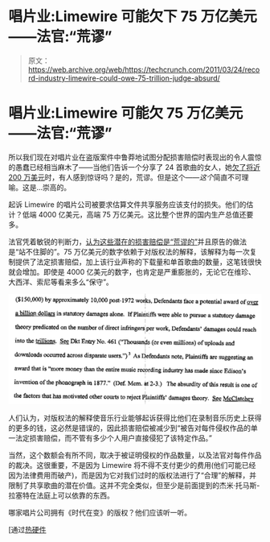 # 唱片业:Limewire 可能欠下 75 万亿美元——法官:“荒谬”

> 原文：<https://web.archive.org/web/https://techcrunch.com/2011/03/24/record-industry-limewire-could-owe-75-trillion-judge-absurd/>

# 唱片业:Limewire 可能欠 75 万亿美元——法官:“荒谬”

所以我们现在对唱片业在盗版案件中鲁莽地试图分配损害赔偿时表现出的令人震惊的愚蠢已经相当麻木了——当他们告诉一个分享了 24 首歌曲的女人，她[欠了将近 200 万美元](https://web.archive.org/web/20221007025704/http://www.crunchgear.com/2009/06/19/24-songs-woman-ordered-to-pay-192-million-to-riaa/)时，有人感到惊讶吗？是的，荒谬。但是这个——*这个*简直不可理喻。这是…崇高的。

起诉 Limewire 的唱片公司被要求估算文件共享服务应该支付的损失。他们的估计？低端 4000 亿美元，高端 75 万亿美元。这比整个世界的国内生产总值还要多。

法官凭着敏锐的判断力，[认为这些潜在的损害赔偿是“荒谬的”](https://web.archive.org/web/20221007025704/http://www.law.com/jsp/cc/PubArticleCC.jsp?id=1202486102650&Manhattan_Federal_Judge_Kimba_Wood_Calls_Record_Companies_Request_for__Trillion_in_Damages_Absurd_in_Lime_Wire_Copyright_Case)并且原告的做法是“站不住脚的”。75 万亿美元的数字依赖于对版权法的解释，该解释为每一次复制提供了法定损害赔偿，加上该行业声称的下载量和单首歌曲的数量，这笔钱很快就会增加。即使是 4000 亿美元的数字，也肯定是严重膨胀的，无论它在维珍、大西洋、索尼等看来多么“保守”。

![](img/2df2d3041ef89ec61e43232a676ec91b.png "quote")

人们认为，对版权法的解释使音乐行业能够起诉获得比他们在录制音乐历史上获得的更多的钱，这必然是错误的，因此损害赔偿被减少到“被告对每件侵权作品的单一法定损害赔偿，而不管有多少个人用户直接侵犯了该特定作品。”

当然，这个数额会有所不同，取决于被证明侵权的作品数量，以及法官对每件作品的裁决。这很重要，不是因为 Limewire 将不得不支付更少的费用(他们可能已经因为法律费用而破产)，而是因为它对我们过时的版权法进行了“合理”的解释，并限制了共享歌曲的潜在价值。这并不完全类似，但至少是前面提到的杰米·托马斯-拉塞特在法庭上可以依靠的东西。

哪家唱片公司拥有《时代在变》的版权？他们应该听一听。

[通过[热硬件](https://web.archive.org/web/20221007025704/http://hothardware.com/News/Record-Labels-Claim-Limewire-Liable-For-75-Trillion-in-Damages/)